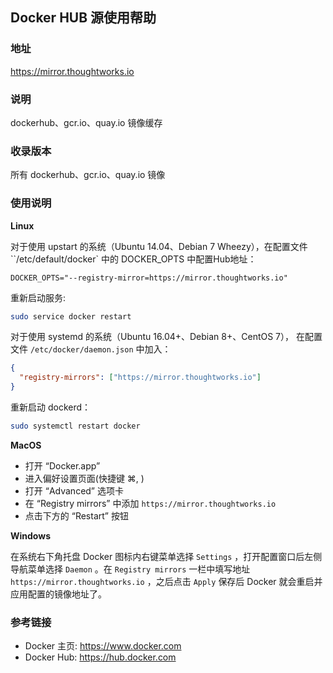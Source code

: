 ## Docker HUB 源使用帮助


### 地址

https://mirror.thoughtworks.io

### 说明

dockerhub、gcr.io、quay.io 镜像缓存

### 收录版本

所有 dockerhub、gcr.io、quay.io 镜像

### 使用说明

**Linux**

对于使用 upstart 的系统（Ubuntu 14.04、Debian 7 Wheezy），在配置文件 ``/etc/default/docker` 中的 DOCKER_OPTS 中配置Hub地址：
```
DOCKER_OPTS="--registry-mirror=https://mirror.thoughtworks.io"
```
重新启动服务:
```bash
sudo service docker restart
```

对于使用 systemd 的系统（Ubuntu 16.04+、Debian 8+、CentOS 7）， 在配置文件 `/etc/docker/daemon.json` 中加入：
```json
{
  "registry-mirrors": ["https://mirror.thoughtworks.io"]
}
```
重新启动 dockerd：
```bash
sudo systemctl restart docker
```

**MacOS**

* 打开 “Docker.app”
* 进入偏好设置页面(快捷键 ⌘, )
* 打开 “Advanced” 选项卡
* 在 “Registry mirrors” 中添加 `https://mirror.thoughtworks.io`
* 点击下方的 “Restart” 按钮

**Windows**

在系统右下角托盘 Docker 图标内右键菜单选择 `Settings` ，打开配置窗口后左侧导航菜单选择 `Daemon` 。在 `Registry mirrors` 一栏中填写地址 `https://mirror.thoughtworks.io` ，之后点击 `Apply` 保存后 Docker 就会重启并应用配置的镜像地址了。


### 参考链接

- Docker 主页:	https://www.docker.com
- Docker Hub:	https://hub.docker.com
